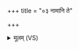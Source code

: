 +++
title = "०३ नामानि ते"

+++
<details><summary>मूलम् (VS)</summary>

नामा॑नि ते शतक्रतो॒ विश्वा॑भिर्गी॒र्भिरी॑महे। इन्द्रा॑भिमाति॒षाह्ये॑ ॥
</details>